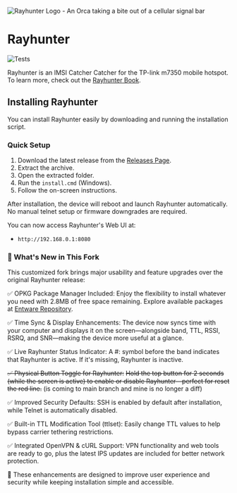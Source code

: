 ![Rayhunter Logo - An Orca taking a bite out of a cellular signal bar](https://www.eff.org/files/styles/media_browser_preview/public/banner_library/rayhunter-banner.png)

# Rayhunter

![Tests](https://github.com/EFForg/rayhunter/actions/workflows/check-and-test.yml/badge.svg)

Rayhunter is an IMSI Catcher Catcher for the TP-link m7350 mobile hotspot. To learn more, check out the [Rayhunter Book](https://efforg.github.io/rayhunter/).

## Installing Rayhunter

You can install Rayhunter easily by downloading and running the installation script.

### Quick Setup

1. Download the latest release from the [Releases Page](PhucHauDeveloper/rayhunter-tplink-m7350-v4/releases).
2. Extract the archive.
3. Open the extracted folder.
4. Run the `install.cmd` (Windows).
5. Follow the on-screen instructions.

After installation, the device will reboot and launch Rayhunter automatically. No manual telnet setup or firmware downgrades are required.

You can now access Rayhunter's Web UI at:

* `http://192.168.0.1:8080`


### 🚀 What's New in This Fork

This customized fork brings major usability and feature upgrades over the original Rayhunter release:

✅ OPKG Package Manager Included: 
Enjoy the flexibility to install whatever you need with 2.8MB of free space remaining. Explore available packages at [Entware Repository](http://bin.entware.net/armv7sf-k3.2/).

✅ Time Sync & Display Enhancements: 
The device now syncs time with your computer and displays it on the screen—alongside band, TTL, RSSI, RSRQ, and SNR—making the device more useful at a glance.

✅ Live Rayhunter Status Indicator: 
A #: symbol before the band indicates that Rayhunter is active. If it's missing, Rayhunter is inactive.

~~✅ Physical Button Toggle for Rayhunter:~~
~~Hold the top button for 2 seconds (while the screen is active) to enable or disable Rayhunter—perfect for reset the red line.~~
(is coming to main branch and mine is no longer a diff)

✅ Improved Security Defaults: 
SSH is enabled by default after installation, while Telnet is automatically disabled.

✅ Built-in TTL Modification Tool (ttlset): 
Easily change TTL values to help bypass carrier tethering restrictions.

✅ Integrated OpenVPN & cURL Support: 
VPN functionality and web tools are ready to go, plus the latest IPS updates are included for better network protection.

📌 These enhancements are designed to improve user experience and security while keeping installation simple and accessible.
